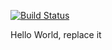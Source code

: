 [![Build Status](https://travis-ci.com/team-diana/T0-R0-Parser.svg?branch=master)](https://travis-ci.com/team-diana/T0-R0-Parser)

Hello World, replace it
